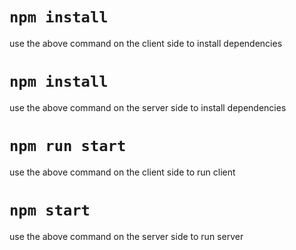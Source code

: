 # `npm install`
use the above command on the client side to install dependencies
# `npm install`
use the above command on the server side to install dependencies
# `npm run start`
use the above command on the client side to run client
# `npm start`
use the above command on the server side to run server